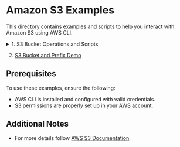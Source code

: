 # Amazon S3 Examples

This directory contains examples and scripts to help you interact with Amazon S3 using AWS CLI.

<details>
  <summary>1. S3 Bucket Operations and Scripts</summary>

   - **Create an S3 Bucket**  
     - Script to create a new S3 bucket with specific configurations (including object lock enabled).
     - Example usage:
       ```bash
       ./create-bucket
       ```

   - **Delete an S3 Bucket**  
     - Script to delete an S3 bucket.
     - Example usage:
       ```bash
       ./delete-bucket
       ```

   - **Get the Most Recently Created S3 Bucket**  
     - Script to get the most recently created S3 bucket.
     - Example usage:
       ```bash
       ./get-newest-bucket
       ```

   - **Upload Files to S3**  
     - Script to upload random files to a specific S3 bucket.
     - Example usage:
       ```bash
       ./sync
       ```

   - **Delete Objects from S3 Bucket**  
     - Script to delete objects in a specific S3 bucket.
     - Example usage:
       ```bash
       ./delete-objects
       ```

   - **List Objects in S3 Bucket**  
     - Script to list all objects in a specific S3 bucket.
     - Example usage:
       ```bash
       ./list-objects
       ```

</details>

2. [S3 Bucket and Prefix Demo](https://github.com/HrithikSawant/aws-examples/blob/main/s3/prefixes/README.md)



## Prerequisites

To use these examples, ensure the following:

- AWS CLI is installed and configured with valid credentials.
- S3 permissions are properly set up in your AWS account.

## Additional Notes
- For more details follow [AWS S3 Documentation](https://docs.aws.amazon.com/s3/index.html).
